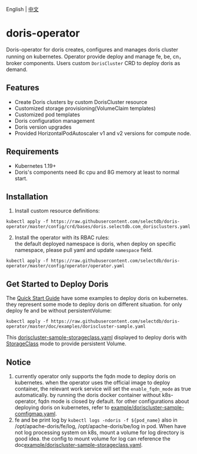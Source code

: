 English | [中文](README-CN.md)
# doris-operator
Doris-operator for doris creates, configures and manages doris cluster running on kubernetes. Operator provide deploy and manage fe, be, cn，broker components.
Users custom `DorisCluster` CRD to deploy doris as demand.

## Features
- Create Doris clusters by custom DorisCluster resource
- Customized storage provisioning(VolumeClaim templates)
- Customized pod templates
- Doris configuration management
- Doris version upgrades
- Provided HorizontalPodAutoscaler v1 and v2 versions for compute node.

## Requirements
- Kubernetes 1.19+
- Doris's components need 8c cpu and 8G memory at least to normal start.

## Installation
1. Install custom resource definitions:  
```
kubectl apply -f https://raw.githubusercontent.com/selectdb/doris-operator/master/config/crd/bases/doris.selectdb.com_dorisclusters.yaml
```
2. Install the operator with its RBAC rules:  
the default deployed namespace is doris, when deploy on specific namespace, please pull yaml and update `namespace` field.
```
kubectl apply -f https://raw.githubusercontent.com/selectdb/doris-operator/master/config/operator/operator.yaml
```

## Get Started to Deploy Doris
The [Quick Start Guide](./doc/examples) have some examples to deploy doris on kubernetes. they represent some mode to deploy doris on different situation.
for only deploy fe and be without persistentVolume:
```
kubectl apply -f https://raw.githubusercontent.com/selectdb/doris-operator/master/doc/examples/doriscluster-sample.yaml
```
This [doriscluster-sample-storageclass.yaml](./doc/examples/doriscluster-sample-storageclass.yaml) displayed to deploy doris with [StorageClass](https://kubernetes.io/docs/concepts/storage/storage-classes/) mode to provide persistent Volume.

## Notice 
 1. currently operator only supports the fqdn mode to deploy doris on kubernetes. when the operator uses the official image to deploy container, the relevant work service will set the `enable_fqdn_mode` as true automatically. by running the doris docker container without k8s-operator, fqdn mode is closed by default. for other configurations about deploying doris on kubernetes, refer to [example/doriscluster-sample-comfigmap.yaml](./doc/examples/doriscluster-sample-comfigmap.yaml). 
 2. fe and be print log by `kubectl logs -ndoris -f ${pod_name}` also in /opt/apache-doris/fe/log, /opt/apache-doris/be/log in pod. When have not log processing system on k8s, mount a volume for log directory is good idea. the config to mount volume for log can reference the doc[example/doriscluster-sample-storageclass.yaml](./doc/examples/doriscluster-sample-storageclass.yaml).